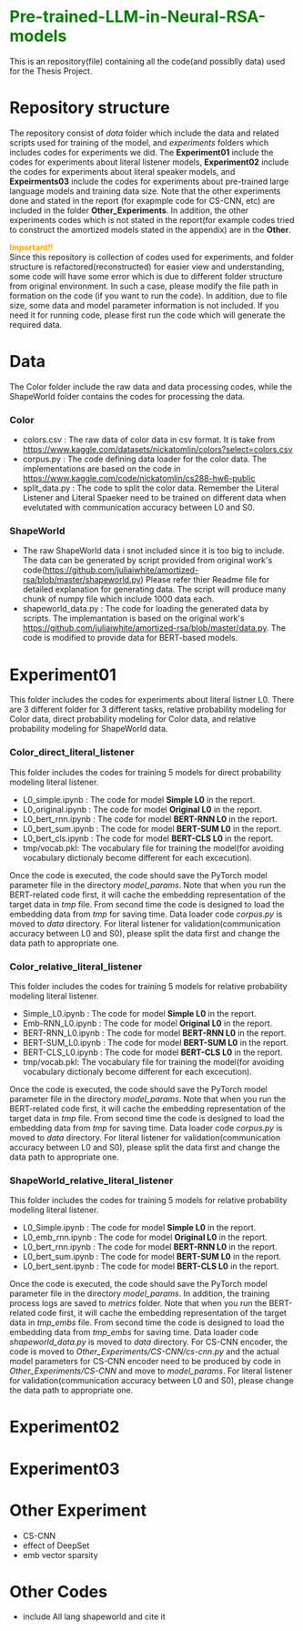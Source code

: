 # <font color="green">Pre-trained-LLM-in-Neural-RSA-models</font>
This is an repository(file) containing all the code(and possiblly data) used for the Thesis Project.

# Repository structure
The repository consist of *data* folder which include the data and related scripts used for training of the model, and *experiments* folders which includes codes for experiments we did. The **Experiment01** include the codes for experiments about literal listener models, **Experiment02** include the codes for experiments about literal speaker models, and **Expeirments03** include the codes for experiments about pre-trained large language models and training data size. Note that the other experiments done and stated in the report (for exapmple code for CS-CNN, etc) are included in the folder **Other_Experiments**. In addition, the other experiments codes which is not stated in the report(for example codes tried to construct the amortized models stated in the appendix) are in the **Other**.

<font color="orange">**Important!!**</font>  
Since this repository is collection of codes used for experiments, and folder structure is refactored(reconstructed) for easier view and understanding, some code will have some error which is due to different folder structure from original environment. In such a case, please modify the file path in formation on the code (if you want to run the code). In addition, due to file size, some data and model parameter information is not included. If you need it for running code, please first run the code which will generate the required data.

# Data
The Color folder include the raw data and data processing codes, while the ShapeWorld folder contains the codes for processing the data.
### Color
- colors.csv : The raw data of color data in csv format. It is take from https://www.kaggle.com/datasets/nickatomlin/colors?select=colors.csv
- corpus.py : The code defining data loader for the color data. The implementations are based on the code in https://www.kaggle.com/code/nickatomlin/cs288-hw6-public 
- split_data.py : The code to split the color data. Remember the Literal Listener and Literal Spaeker need to be trained on different data when evelutated with communication accuracy between L0 and S0.
### ShapeWorld
- The raw ShapeWorld data i snot included since it is too big to include. The data can be generated by script provided from original work's code(https://github.com/juliaiwhite/amortized-rsa/blob/master/shapeworld.py) Please refer thier Readme file for detailed explanation for generating data. The script will produce many chunk of numpy file which include 1000 data each.
- shapeworld_data.py : The code for loading the generated data by scripts. The implemantation is based on the original work's https://github.com/juliaiwhite/amortized-rsa/blob/master/data.py. The code is modified to provide data for BERT-based models.  


# Experiment01
This folder includes the codes for experiments about literal listner L0. There are 3 different folder for 3 different tasks, relative probability modeling for Color data, direct probability modeling for Color data, and relative probability modeling for ShapeWorld data.
### Color_direct_literal_listener
This folder includes the codes for training 5 models for direct probability modeling literal listener.
- L0_simple.ipynb : The code for model **Simple L0** in the report.
- L0_original.ipynb : The code for model **Original L0** in the report.
- L0_bert_rnn.ipynb : The code for model **BERT-RNN L0** in the report.
- L0_bert_sum.ipynb : The code for model **BERT-SUM L0** in the report.
- L0_bert_cls.ipynb : The code for model **BERT-CLS L0** in the report.
- tmp/vocab.pkl: The vocabulary file for training the model(for avoiding vocabulary dictionaly become different for each excecution).  

Once the code is executed, the code should save the PyTorch model parameter file in the directory *model_params*. Note that when you run the BERT-related code first, it will cache the embedding representation of the target data in *tmp* file. From second time the code is designed to load the embedding data from *tmp* for saving time. Data loader code *corpus.py* is moved to *data* directory. For literal listener for validation(communication accuracy between L0 and S0), please split the data first and change the data path to appropriate one.  

### Color_relative_literal_listener
This folder includes the codes for training 5 models for relative probability modeling literal listener.
- Simple_L0.ipynb : The code for model **Simple L0** in the report.
- Emb-RNN_L0.ipynb : The code for model **Original L0** in the report.
- BERT-RNN_L0.ipynb : The code for model **BERT-RNN L0** in the report.
- BERT-SUM_L0.ipynb : The code for model **BERT-SUM L0** in the report.
- BERT-CLS_L0.ipynb : The code for model **BERT-CLS L0** in the report.
- tmp/vocab.pkl: The vocabulary file for training the model(for avoiding vocabulary dictionaly become different for each excecution). 

Once the code is executed, the code should save the PyTorch model parameter file in the directory *model_params*. Note that when you run the BERT-related code first, it will cache the embedding representation of the target data in *tmp* file. From second time the code is designed to load the embedding data from *tmp* for saving time. Data loader code *corpus.py* is moved to *data* directory. For literal listener for validation(communication accuracy between L0 and S0), please split the data first and change the data path to appropriate one.

### ShapeWorld_relative_literal_listener
This folder includes the codes for training 5 models for relative probability modeling literal listener.
- L0_Simple.ipynb : The code for model **Simple L0** in the report.
- L0_emb_rnn.ipynb : The code for model **Original L0** in the report.
- L0_bert_rnn.ipynb : The code for model **BERT-RNN L0** in the report.
- L0_bert_sum.ipynb : The code for model **BERT-SUM L0** in the report.
- L0_bert_sent.ipynb : The code for model **BERT-CLS L0** in the report.  

Once the code is executed, the code should save the PyTorch model parameter file in the directory *model_params*. In addition, the training process logs are saved to *metrics* folder. Note that when you run the BERT-related code first, it will cache the embedding representation of the target data in *tmp_embs* file. From second time the code is designed to load the embedding data from *tmp_embs* for saving time. Data loader code *shapeworld_data.py* is moved to *data* directory. For CS-CNN encoder, the code is moved to *Other_Experiments/CS-CNN/cs-cnn.py* and the actual model parameters for CS-CNN encoder need to be produced by code in *Other_Experiments/CS-CNN* and move to *model_params*. For literal listener for validation(communication accuracy between L0 and S0), please change the data path to appropriate one.


# Experiment02

# Experiment03

# Other Experiment
- CS-CNN
- effect of DeepSet
- emb vector sparsity


# Other Codes
- include All lang shapeworld and cite it
